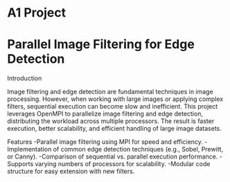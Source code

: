 # A1 Project
# Parallel Image Filtering for Edge Detection

Introduction

Image filtering and edge detection are fundamental techniques in image processing. However, when working with large images or applying complex filters, sequential execution can become slow and inefficient.
This project leverages OpenMPI to parallelize image filtering and edge detection, distributing the workload across multiple processors. The result is faster execution, better scalability, and efficient handling of large image datasets.

Features
-Parallel image filtering using MPI for speed and efficiency.
-Implementation of common edge detection techniques (e.g., Sobel, Prewitt, or Canny).
-Comparison of sequential vs. parallel execution performance.
-Supports varying numbers of processors for scalability.
-Modular code structure for easy extension with new filters.
